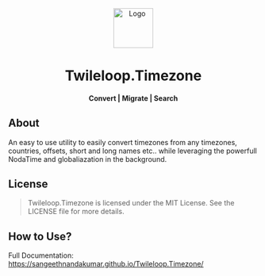 ﻿﻿<!-- PROJECT LOGO -->
<br />
<div align="center">
  <a href="https://github.com/sangeethnandakumar/Twileloop.Timezone">
    <img src="https://iili.io/HUQ2pxn.png" alt="Logo" width="80" height="80">
  </a>

  <h1 align="center"> Twileloop.Timezone </h1>
  <h4 align="center"> Convert | Migrate | Search </h4>

</div>

## About
An easy to use utility to easily convert timezones from any timezones, countries, offsets, short and long names etc.. while leveraging the powerfull NodaTime and globaliazation in the background.

## License
> Twileloop.Timezone is licensed under the MIT License. See the LICENSE file for more details.

## How to Use?
Full Documentation: https://sangeethnandakumar.github.io/Twileloop.Timezone/
